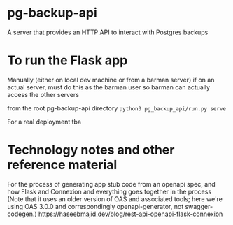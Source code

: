 # pg-backup-api
A server that provides an HTTP API to interact with Postgres backups


# To run the Flask app

Manually (either on local dev machine or from a barman server) if on an actual server, must do this as the barman user so barman can actually access the other servers  

from the root pg-backup-api directory
`python3 pg_backup_api/run.py serve`

For a real deployment tba

# Technology notes and other reference material

For the process of generating app stub code from an openapi spec, and how Flask and Connexion and everything goes together in the process (Note that it uses an older version of OAS and associated tools; here we're using OAS 3.0.0 and correspondingly openapi-generator, not swagger-codegen.) https://haseebmajid.dev/blog/rest-api-openapi-flask-connexion